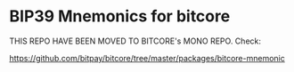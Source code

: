 BIP39 Mnemonics for bitcore
=======

THIS REPO HAVE BEEN MOVED TO BITCORE's MONO REPO. Check: 

https://github.com/bitpay/bitcore/tree/master/packages/bitcore-mnemonic

